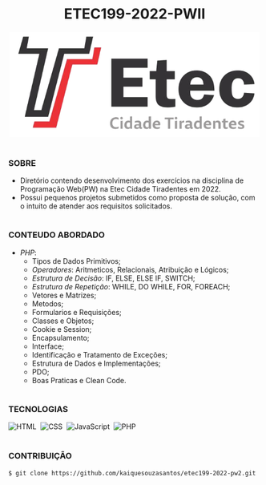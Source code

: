 <h1 align=center>ETEC199-2022-PWII</h1>

<p align="center">
  <img src="etec.png" width="500">
</p>

#
### SOBRE

- Diretório contendo desenvolvimento dos exercícios na disciplina de Programação Web(PW) na Etec Cidade Tiradentes em 2022.
- Possui pequenos projetos submetidos como proposta de solução, com o intuito de atender aos requisitos solicitados.

#
### CONTEUDO ABORDADO

- *PHP*:
  - Tipos de Dados Primitivos;
  - *Operadores*: Aritmeticos, Relacionais, Atribuição e Lógicos;
  - *Estrutura de Decisão*: IF, ELSE, ELSE IF, SWITCH;
  - *Estrutura de Repetição*: WHILE, DO WHILE, FOR, FOREACH;
  - Vetores e Matrizes;
  - Metodos;
  - Formularios e Requisições;
  - Classes e Objetos;
  - Cookie e Session;
  - Encapsulamento;
  - Interface;
  - Identificação e Tratamento de Exceções;
  - Estrutura de Dados e Implementações;
  - PDO;
  - Boas Praticas e Clean Code.

#
### TECNOLOGIAS
![HTML](https://img.shields.io/badge/HTML-0D1117?style=for-the-badge&logo=html5&labelColor=0D1117)&nbsp;
![CSS](https://img.shields.io/badge/CSS-0D1117?style=for-the-badge&logo=CSS3&logoColor=1572B6&labelColor=0D1117)&nbsp;
![JavaScript](https://img.shields.io/badge/JavaScript-0D1117?style=for-the-badge&logo=javascript&labelColor=0D1117&textColor=0D1117)&nbsp;
![PHP](https://img.shields.io/badge/php-0D1117?style=for-the-badge&logo=php&logoColor=777BB4&labelColor=0D1117)&nbsp;

#
### CONTRIBUIÇÃO

```
$ git clone https://github.com/kaiquesouzasantos/etec199-2022-pw2.git 
```
